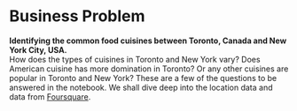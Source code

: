 # Business Problem


**Identifying the common food cuisines between Toronto, Canada and New York City, USA.**  
How does the types of cuisines in Toronto and New York vary?
Does American cuisine has more domination in Toronto? Or any other cuisines are popular in Toronto and New York?
These are a few of the questions to be answered in the notebook.
We shall dive deep into the location data and data from [Foursquare](https://foursquare.com).
